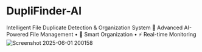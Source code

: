 # DupliFinder-AI
Intelligent File Duplicate Detection & Organization System
🚀 Advanced AI-Powered File Management • 📁 Smart Organization • ⚡ Real-time Monitoring
![Screenshot 2025-06-01 200158](https://github.com/user-attachments/assets/746884b2-5276-4d1e-8350-29eb1b212f5c)
